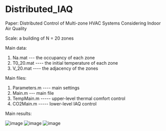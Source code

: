 # Distributed_IAQ
Paper: Distributed Control of Multi-zone HVAC Systems Considering Indoor Air Quality

Scale:  a building of N = 20 zones

Main data: 
1) Na.mat --- the occupancy of each zone
2) T0_20.mat ---- the initial temperature of each zone
3) V_20.mat ---- the adjacency of the zones  

  
Main files: 
1) Parameters.m ---- main settings
2) Main.m --- main file
3) TempMain.m ----- upper-level thermal comfort control
4) CO2Main.m ----- lower-level IAQ control 

Main results:

![image](https://user-images.githubusercontent.com/43568200/136521349-cda8d349-1217-4ed3-9104-64b05320cdcb.png)
![image](https://user-images.githubusercontent.com/43568200/136521487-92d65b0d-db9f-4c7a-970f-130a56435302.png)
![image](https://user-images.githubusercontent.com/43568200/136521567-5a35bd5c-0c0d-4cae-b643-0b3dcfdabc88.png)
